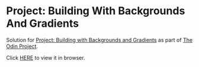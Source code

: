 # Project: Building With Backgrounds And Gradients

Solution for [Project: Building with Backgrounds and Gradients](https://www.theodinproject.com/courses/html5-and-css3/lessons/building-with-backgrounds-and-gradients) as part of [The Odin Project](https://www.theodinproject.com).

Click [HERE](https://raikomu.github.io/odin-backgrounds-gradients/) to view it in browser.
